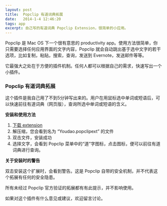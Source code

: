 ```yaml
---
layout: post
title:  Popclip 有道词典拓展
date:   2014-1-4 12:46:20
tags: app
excerpt: 自己写的有道词典 Popclip Extension，很简单的小应用。
---
```

Popclip 是 Mac OS 下一个很有意思的 productivity app。使用方法很简单，你只需要选择任何应用界面的文字内容，Popclip 就会自动跳出基于选中文字的若干选项，比如复制，粘贴，搜索，查询，发送到 Evernote，发送邮件等等。

它最强大之处在于方便的插件机制。任何人都可以根据自己的需求，快速写出一个小插件。

### Popclip 有道词典拓展

这个插件是我自己用了不到5分钟写出来的。用户在用鼠标选中单词或短语后，可以快速前往有道词典（网页版），查询所选中单词或短语的含义。

**安装和使用方法**

1. [下载 extension](http://blog.thatboy.me/stuff/Youdao.popclipext.zip)
2. 解压缩，您会看到名为 “Youdao.popclipext” 的文件
3. 双击文件，安装成功
4. 选择文字，会看到 Popclip 菜单中的“道”字图标，点击图标，便可以前往有道词典进行查询。

**关于安装时的警告**

双击安装这个扩展时，会看到警告。这是 Popclip 自带的安全机制，并不代表这个拓展有任何的安全隐患。

所有未经过 Popclip 官方验证的拓展都有有此提示，并不影响使用。

如果对这个插件有什么意见或建议，欢迎留言讨论。

